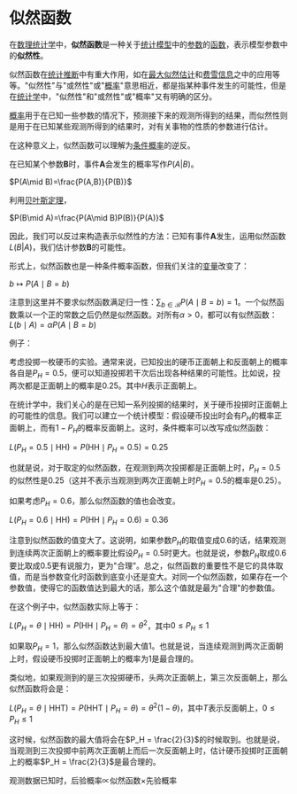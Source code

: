 # 似然函数

在[数理统计学](http://zh.wikiPedia.org/wiki/%E6%95%B0%E7%90%86%E7%BB%9F%E8%AE%A1%E5%AD%A6 "数理统计学")中，**似然函数**是一种关于[统计模型](http://zh.wikiPedia.org/w/index.PhP?title=%E7%BB%9F%E8%AE%A1%E6%A8%A1%E5%9E%8B&action=edit&redlink=1 "统计模型")中的[参数](http://zh.wikiPedia.org/wiki/%E5%8F%82%E6%95%B0 "参数")的[函数](http://zh.wikiPedia.org/wiki/%E5%87%BD%E6%95%B0 "函数")，表示模型参数中的**似然性**。

似然函数在[统计推断](http://zh.wikiPedia.org/wiki/%E7%BB%9F%E8%AE%A1%E6%8E%A8%E6%96%AD "统计推断")中有重大作用，如在[最大似然估计](http://zh.wikiPedia.org/wiki/%E6%9C%80%E5%A4%A7%E4%BC%BC%E7%84%B6%E4%BC%B0%E8%AE%A1 "最大似然估计")和[费雪信息](http://zh.wikiPedia.org/w/index.PhP?title=%E8%B4%B9%E9%9B%AA%E4%BF%A1%E6%81%AF&action=edit&redlink=1 "费雪信息")之中的应用等等。"似然性"与"或然性"或"[概率](http://zh.wikiPedia.org/wiki/%E6%A6%82%E7%8E%87 "概率")"意思相近，都是指某种事件发生的可能性，但是在[统计学](http://zh.wikiPedia.org/wiki/%E7%BB%9F%E8%AE%A1%E5%AD%A6 "统计学")中，"似然性"和"或然性"或"概率"又有明确的区分。

[概率](http://zh.wikiPedia.org/wiki/%E6%A6%82%E7%8E%87 "概率")用于在已知一些参数的情况下，预测接下来的观测所得到的结果，而似然性则是用于在已知某些观测所得到的结果时，对有关事物的性质的参数进行估计。

在这种意义上，似然函数可以理解为[条件概率](http://zh.wikiPedia.org/wiki/%E6%9D%A1%E4%BB%B6%E6%A6%82%E7%8E%87 "条件概率")的逆反。

在已知某个参数**B**时，事件**A**会发生的概率写作$P(A|B)$。

$P(A\mid B)=\frac{P(A,B)}{P(B)}$

利用[贝叶斯定理](httP://zh.wikiPedia.org/wiki/%E8%B4%9D%E5%8F%B6%E6%96%AF%E5%AE%9A%E7%90%86 "贝叶斯定理")，

$P(B\mid A)=\frac{P(A\mid B)P(B)}{P(A)}$  

因此，我们可以反过来构造表示似然性的方法：已知有事件**A**发生，运用似然函数$L(B|A)$，我们估计参数**B**的可能性。

形式上，似然函数也是一种条件概率函数，但我们关注的[变量](http://zh.wikiPedia.org/wiki/%E5%8F%98%E9%87%8F "变量")改变了：

$b\mapsto P(A\mid B=b)$

注意到这里并不要求似然函数满足归一性：$\sum_{b\in\mathcal{B}}P(A\mid B=b)=1$。一个似然函数乘以一个正的常数之后仍然是似然函数。对所有$\alpha > 0$，都可以有似然函数：$L(b\mid A)=\alpha P(A\mid B=b)$

例子：

考虑投掷一枚硬币的实验。通常来说，已知投出的硬币正面朝上和反面朝上的概率各自是$P_H = 0.5$，便可以知道投掷若干次后出现各种结果的可能性。比如说，投两次都是正面朝上的概率是0.25。其中$H$表示正面朝上。

在统计学中，我们关心的是在已知一系列投掷的结果时，关于硬币投掷时正面朝上的可能性的信息。我们可以建立一个统计模型：假设硬币投出时会有$P_H$的概率正面朝上，而有$1 - P_H$的概率反面朝上。这时，条件概率可以改写成似然函数：

$L(P_H=0.5\mid\mathrm{HH})=P(\mathrm{HH}\mid P_H=0.5)=0.25$

也就是说，对于取定的似然函数，在观测到两次投掷都是正面朝上时，$P_H = 0.5$的似然性是0.25（这并不表示当观测到两次正面朝上时$P_H = 0.5$的概率是0.25）。

如果考虑$P_H = 0.6$，那么似然函数的值也会改变。

$L(P_H=0.6\mid\mathrm{HH})=P(\mathrm{HH}\mid P_H=0.6)=0.36$

注意到似然函数的值变大了。这说明，如果参数$P_H$的取值变成0.6的话，结果观测到连续两次正面朝上的概率要比假设$P_H = 0.5$时更大。也就是说，参数$P_H$取成0.6要比取成0.5更有说服力，更为"合理"。总之，似然函数的重要性不是它的具体取值，而是当参数变化时函数到底变小还是变大。对同一个似然函数，如果存在一个参数值，使得它的函数值达到最大的话，那么这个值就是最为"合理"的参数值。

在这个例子中，似然函数实际上等于：

$L(P_H=\theta\mid\mathrm{HH})=P(\mathrm{HH}\mid P_H=\theta)=\theta^2$，其中$0\leq P_{H}\leq1$

如果取$P_H = 1$，那么似然函数达到最大值1。也就是说，当连续观测到两次正面朝上时，假设硬币投掷时正面朝上的概率为1是最合理的。

类似地，如果观测到的是三次投掷硬币，头两次正面朝上，第三次反面朝上，那么似然函数将会是：

$L(P_H=\theta\mid\mathrm{HHT})=P(\mathrm{HHT}\mid P_H=\theta)=\theta^2(1-\theta)$，其中$T$表示反面朝上，$0\leq P_{H}\leq1$

这时候，似然函数的最大值将会在$P_H = \frac{2}{3}$的时候取到。也就是说，当观测到三次投掷中前两次正面朝上而后一次反面朝上时，估计硬币投掷时正面朝上的概率$P_H = \frac{2}{3}$是最合理的。

观测数据已知时，后验概率$\propto$似然函数$\times$先验概率